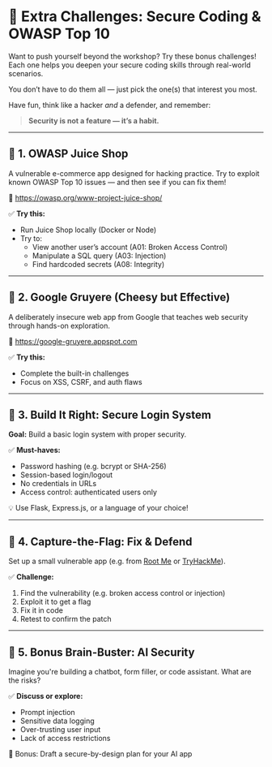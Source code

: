 # 🧠 Extra Challenges: Secure Coding & OWASP Top 10

Want to push yourself beyond the workshop? Try these bonus challenges! Each one helps you deepen your secure coding skills through real-world scenarios.

You don’t have to do them all — just pick the one(s) that interest you most.

Have fun, think like a hacker _and_ a defender, and remember:

> **Security is not a feature — it’s a habit.**

---

## 🧃 1. OWASP Juice Shop

A vulnerable e-commerce app designed for hacking practice. Try to exploit known OWASP Top 10 issues — and then see if you can fix them!

🔗 https://owasp.org/www-project-juice-shop/

✅ **Try this:**

- Run Juice Shop locally (Docker or Node)
- Try to:
  - View another user’s account (A01: Broken Access Control)
  - Manipulate a SQL query (A03: Injection)
  - Find hardcoded secrets (A08: Integrity)

---

## 🧀 2. Google Gruyere (Cheesy but Effective)

A deliberately insecure web app from Google that teaches web security through hands-on exploration.

🔗 https://google-gruyere.appspot.com

✅ **Try this:**

- Complete the built-in challenges
- Focus on XSS, CSRF, and auth flaws

---

## 🧩 3. Build It Right: Secure Login System

**Goal:** Build a basic login system with proper security.

✅ **Must-haves:**

- Password hashing (e.g. bcrypt or SHA-256)
- Session-based login/logout
- No credentials in URLs
- Access control: authenticated users only

💡 Use Flask, Express.js, or a language of your choice!

---

## 🏹 4. Capture-the-Flag: Fix & Defend

Set up a small vulnerable app (e.g. from [Root Me](https://www.root-me.org/) or [TryHackMe](https://tryhackme.com/)).

✅ **Challenge:**

1. Find the vulnerability (e.g. broken access control or injection)
2. Exploit it to get a flag
3. Fix it in code
4. Retest to confirm the patch

---

## 🤖 5. Bonus Brain-Buster: AI Security

Imagine you're building a chatbot, form filler, or code assistant. What are the risks?

✅ **Discuss or explore:**

- Prompt injection
- Sensitive data logging
- Over-trusting user input
- Lack of access restrictions

💬 Bonus: Draft a secure-by-design plan for your AI app
